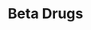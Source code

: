 ---
layout: startup_page
title: "Beta Drugs"
id: "betadrugslimited.com"
permalink: "/betadrugsbetadrugslimited.com04162025/"
website: "https://www.betadrugslimited.com/"
funding_round: ""
funding_amount: "₹117Cr"
investors: "HealthQuad, Singapore-based investment fund, private wealth management firm"
about: "Beta Drugs is a vertically integrated oncology company offering a wide range of products across major oncology segments, including chemotherapy, targeted, hormonal, and supportive therapy. They focus on improving affordability and accessibility in India's middle and lower-income segments and tier II and III cities. The company aims to be among the top five oncology companies in India within five years."
markets: "Pharmaceuticals, Oncology, Medical"
hq: "Panchkula, Haryana, India"
founded_year: "1985"
linkedin: "https://in.linkedin.com/company/beta-drugs"
twitter: ""
instagram: ""
facebook: "https://www.facebook.com/betadrugsltd"
crunchbase: "https://www.crunchbase.com/organization/beta-drugs"
pitchbook: "https://pitchbook.com/profiles/company/221482-18"

# SEO Optimization
meta_title: "Beta Drugs -  Funding (₹117Cr)"
meta_description: "Beta Drugs, Beta Drugs is a vertically integrated oncology company offering a wide range of products across major oncology segments, including chemotherapy, targe..."
meta_keywords: "Beta Drugs, Pharmaceuticals, Oncology, Medical,  funding"
canonical_url: "https://pkprojectstartups.github.io/projectstartups.com/betadrugsbetadrugslimited.com04162025/"
---